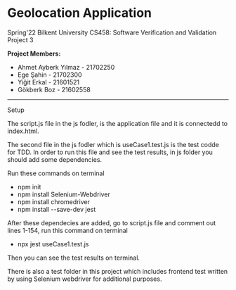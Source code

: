 # Geolocation Application
Spring'22 Bilkent University CS458: Software Verification and Validation Project 3

**Project Members:**
  - Ahmet Ayberk Yılmaz - 21702250
  - Ege Şahin - 21702300
  - Yiğit Erkal - 21601521
  - Gökberk Boz - 21602558

------------------------------------------------------------------------------------

Setup

The script.js file in the js fodler, is the application file and it is connectedd to index.html.

The second file in the js fodler which is useCase1.test.js is the test codde for TDD.
In order to run this file and see the test results, in js folder you should add some dependencies.

Run these commands on terminal
- npm init
- npm install Selenium-Webdriver
- npm install chromedriver
- npm install --save-dev jest

After these dependecies are added, go to script.js file and comment out lines 1-154, run this command on terminal
- npx jest useCase1.test.js

Then you can see the test results on terminal.

There is also a test folder in this project which includes frontend test written by using Selenium webdriver for additional purposes.

